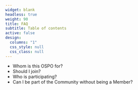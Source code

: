 ```yaml
---
widget: blank
headless: true
weight: 90
title: FAQ
subtitle: Table of contents
active: false
design:
  columns: "1"
  css_style: null
  css_class: null
---
```


- Whom is this OSPO for?
- Should I join?
- Who is participating?
- Can I be part of the Community without being a Member?